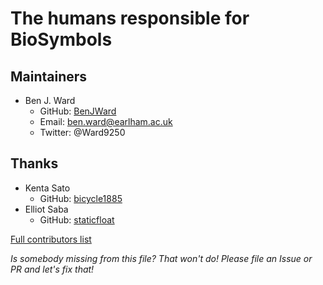 # The humans responsible for BioSymbols

## Maintainers
- Ben J. Ward
  - GitHub: [BenJWard](https://github.com/BenJWard)
  - Email: ben.ward@earlham.ac.uk
  - Twitter: @Ward9250

## Thanks
- Kenta Sato
  - GitHub: [bicycle1885](https://github.com/bicycle1885)
- Elliot Saba
  - GitHub: [staticfloat](https://github.com/staticfloat)

[Full contributors list](https://github.com/BioJulia/BioSymbols.jl/graphs/contributors)

_Is somebody missing from this file? That won't do! Please file an Issue or PR and let's fix that!_